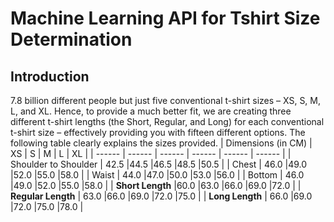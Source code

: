 # Machine Learning API for Tshirt Size Determination
## Introduction
7.8 billion different people but just five conventional t-shirt sizes – XS, S, M, L, and XL. Hence, to provide a much better fit, we are creating three different t-shirt lengths (the Short, Regular, and Long) for each conventional t-shirt size – effectively providing you with fifteen different options. The following table clearly explains the sizes provided.
| Dimensions (in CM) | XS | S | M | L | XL |
| ------ | ------ | ------ | ------ | ------ | ------ |
| Shoulder to Shoulder | 42.5 |44.5 |46.5 |48.5 |50.5 |
| Chest | 46.0 |49.0 |52.0 |55.0 |58.0 |
| Waist | 44.0 |47.0 |50.0 |53.0 |56.0 |
| Bottom | 46.0 |49.0 |52.0 |55.0 |58.0 |
| **Short Length** |60.0 |63.0 |66.0 |69.0 |72.0 |
| **Regular Length** | 63.0 |66.0 |69.0 |72.0 |75.0 |
| **Long Length** | 66.0 |69.0 |72.0 |75.0 |78.0 |
